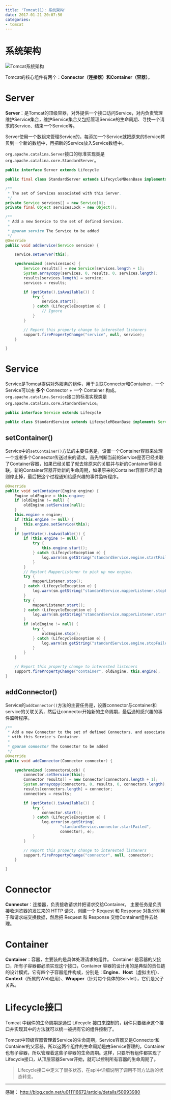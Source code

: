 ```yaml
---
title: 'Tomcat(1): 系统架构'
date: 2017-01-21 20:07:50
categories:
- tomcat
---
```


# 系统架构
![Tomcat系统架构](/images/tomcat/tomcat-system-architecture.png)

Tomcat的核心组件有两个：**Connector（连接器）**和**Container（容器）**。

# Server
**Server**：是Tomcat的顶级容器，对外提供一个接口访问Service，对内负责管理维护Service集合，维护Service集合又包括管理Service的生命周期、寻找一个请求的Service、结束一个Service等。

Server使用一个数组来管理Service的，每添加一个Service就把原来的Service拷贝到一个新的数组中，再把新的Service放入Service数组中。

`org.apache.catalina.Server`接口的标准实现类是`org.apache.catalina.core.StandardServer`。
```java
public interface Server extends Lifecycle

public final class StandardServer extends LifecycleMBeanBase implements Server
```

```java
/**
 * The set of Services associated with this Server.
 */
private Service services[] = new Service[0];
private final Object servicesLock = new Object();

/**
 * Add a new Service to the set of defined Services.
 *
 * @param service The Service to be added
 */
@Override
public void addService(Service service) {

    service.setServer(this);

    synchronized (servicesLock) {
        Service results[] = new Service[services.length + 1];
        System.arraycopy(services, 0, results, 0, services.length);
        results[services.length] = service;
        services = results;

        if (getState().isAvailable()) {
            try {
                service.start();
            } catch (LifecycleException e) {
                // Ignore
            }
        }

        // Report this property change to interested listeners
        support.firePropertyChange("service", null, service);
    }

}
```

# Service
Service是Tomcat提供对外服务的组件，用于关联Connector和Container，一个Service可以由 **多个** Connector + **一个** Container 构成。
`org.apache.catalina.Service`接口的标准实现类是`org.apache.catalina.core.StandardService`。
```java
public interface Service extends Lifecycle

public class StandardService extends LifecycleMBeanBase implements Service
```
## setContainer()
Service中的`setContainer()`方法的主要任务是，设置一个Container容器来处理一个或者多个Connector传送过来的请求。首先判断当前的Service是否已经关联了Container容器，如果已经关联了就去除原来的关联并与新的Container容器关联，新的Container容器开始新的生命周期，如果原来的Container容器已经启动则停止掉，最后把这个过程通知给感兴趣的事件监听程序。
```java
@Override
public void setContainer(Engine engine) {
    Engine oldEngine = this.engine;
    if (oldEngine != null) {
        oldEngine.setService(null);
    }
    this.engine = engine;
    if (this.engine != null) {
        this.engine.setService(this);
    }
    if (getState().isAvailable()) {
        if (this.engine != null) {
            try {
                this.engine.start();
            } catch (LifecycleException e) {
                log.warn(sm.getString("standardService.engine.startFailed"), e);
            }
        }
        // Restart MapperListener to pick up new engine.
        try {
            mapperListener.stop();
        } catch (LifecycleException e) {
            log.warn(sm.getString("standardService.mapperListener.stopFailed"), e);
        }
        try {
            mapperListener.start();
        } catch (LifecycleException e) {
            log.warn(sm.getString("standardService.mapperListener.startFailed"), e);
        }
        if (oldEngine != null) {
            try {
                oldEngine.stop();
            } catch (LifecycleException e) {
                log.warn(sm.getString("standardService.engine.stopFailed"), e);
            }
        }
    }

    // Report this property change to interested listeners
    support.firePropertyChange("container", oldEngine, this.engine);
}
```
## addConnector()
Service的`addConnector()`方法的主要任务是，设置connector与container和service的关联关系，然后让connector开始新的生命周期，最后通知感兴趣的事件监听程序。
```java
/**
 * Add a new Connector to the set of defined Connectors, and associate it
 * with this Service's Container.
 *
 * @param connector The Connector to be added
 */
@Override
public void addConnector(Connector connector) {

    synchronized (connectorsLock) {
        connector.setService(this);
        Connector results[] = new Connector[connectors.length + 1];
        System.arraycopy(connectors, 0, results, 0, connectors.length);
        results[connectors.length] = connector;
        connectors = results;

        if (getState().isAvailable()) {
            try {
                connector.start();
            } catch (LifecycleException e) {
                log.error(sm.getString(
                        "standardService.connector.startFailed",
                        connector), e);
            }
        }

        // Report this property change to interested listeners
        support.firePropertyChange("connector", null, connector);
    }

}
```

# Connector
**Connector**：连接器，负责接收请求并把请求交给Container。
主要任务是负责接收浏览器的发过来的 HTTP 请求，创建一个 Request 和 Response 对象分别用于和请求端交换数据，然后把 Request 和 Response 交给Container组件去处理。


# Container
**Container**：容器，主要装的是具体处理请求的组件。
Container 是容器的父接口，所有子容器都必须实现这个接口，Container 容器的设计用的是典型的责任链的设计模式，它有四个子容器组件构成，分别是：**Engine**、**Host**（虚拟主机）、**Context**（所属的Web应用）、**Wrapper**（针对每个具体的Servlet），它们是父子关系。


# Lifecycle接口
Tomcat 中组件的生命周期是通过 Lifecycle 接口来控制的，组件只要继承这个接口并实现其中的方法就可以统一被拥有它的组件控制了。

Tomcat中顶级容器管理着Service的生命周期，Service容器又是Connector和Container的父容器，所以这两个组件的生命周期是由Service管理的，Container也有子容器，所以管理着这些子容器的生命周期。这样，只要所有组件都实现了Lifecycle接口，从顶层容器Server开始，就可以控制所有容器的生命周期了。
> Lifecycle接口中定义了很多状态，在api中详细说明了调用不同方法后的状态转变。


* * *
感谢：
http://blog.csdn.net/u011116672/article/details/50993980
